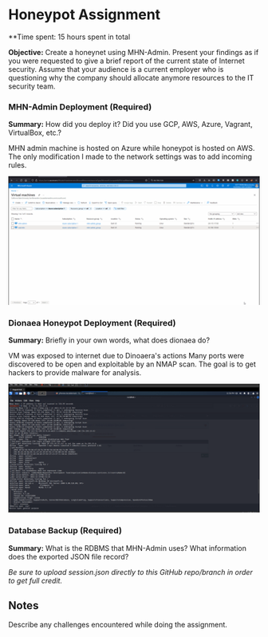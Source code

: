 # Honeypot Assignment

**Time spent: 15 hours spent in total

**Objective:** Create a honeynet using MHN-Admin. Present your findings as if you were requested to give a brief report of the current state of Internet security. Assume that your audience is a current employer who is questioning why the company should allocate anymore resources to the IT security team.

### MHN-Admin Deployment (Required)

**Summary:** How did you deploy it? Did you use GCP, AWS, Azure, Vagrant, VirtualBox, etc.?

MHN admin machine is hosted on Azure while honeypot is hosted on AWS. The only modification I made to the network settings was to add incoming rules.

<img src="mhn-admin.gif">

### Dionaea Honeypot Deployment (Required)

**Summary:** Briefly in your own words, what does dionaea do?

VM was exposed to internet due to Dinoaera's actions Many ports were discovered to be open and exploitable by an NMAP scan. The goal is to get hackers to provide malware for analysis.

<img src="dionaea-honeypot.gif">

### Database Backup (Required) 

**Summary:** What is the RDBMS that MHN-Admin uses? What information does the exported JSON file record?



*Be sure to upload session.json directly to this GitHub repo/branch in order to get full credit.*

## Notes

Describe any challenges encountered while doing the assignment.
